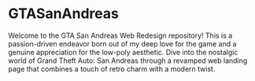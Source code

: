 # GTASanAndreas
Welcome to the GTA San Andreas Web Redesign repository! This is a passion-driven endeavor born out of my deep love for the game and a genuine appreciation for the low-poly aesthetic. Dive into the nostalgic world of Grand Theft Auto: San Andreas through a revamped web landing page that combines a touch of retro charm with a modern twist.
